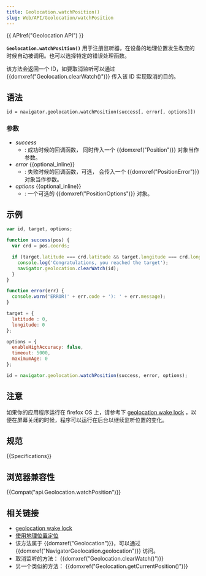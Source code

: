 ```yaml
---
title: Geolocation.watchPosition()
slug: Web/API/Geolocation/watchPosition
---
```

{{ APIref("Geolocation API") }}

**`Geolocation.watchPosition()`** 用于注册监听器，在设备的地理位置发生改变的时候自动被调用。也可以选择特定的错误处理函数。

该方法会返回一个 ID，如要取消监听可以通过 {{domxref("Geolocation.clearWatch()")}} 传入该 ID 实现取消的目的。

## 语法

```plain
id = navigator.geolocation.watchPosition(success[, error[, options]])
```

### 参数

- _success_
  - : 成功时候的回调函数， 同时传入一个 {{domxref("Position")}} 对象当作参数。
- _error_ {{optional_inline}}
  - : 失败时候的回调函数，可选， 会传入一个 {{domxref("PositionError")}} 对象当作参数。
- _options_ {{optional_inline}}
  - : 一个可选的 {{domxref("PositionOptions")}} 对象。

## 示例

```js
var id, target, options;

function success(pos) {
  var crd = pos.coords;

  if (target.latitude === crd.latitude && target.longitude === crd.longitude) {
    console.log('Congratulations, you reached the target');
    navigator.geolocation.clearWatch(id);
  }
}

function error(err) {
  console.warn('ERROR(' + err.code + '): ' + err.message);
}

target = {
  latitude : 0,
  longitude: 0
};

options = {
  enableHighAccuracy: false,
  timeout: 5000,
  maximumAge: 0
};

id = navigator.geolocation.watchPosition(success, error, options);
```

## 注意

如果你的应用程序运行在 firefox OS 上，请参考下 [geolocation wake lock](</en-US/docs/Web/API/Geolocation/navigator.requestWakeLock()>) ，以便在屏幕关闭的时候，程序可以运行在后台以继续监听位置的变化。

## 规范

{{Specifications}}

## 浏览器兼容性

{{Compat("api.Geolocation.watchPosition")}}

## 相关链接

- [geolocation wake lock](</en-US/docs/Web/API/Geolocation/navigator.requestWakeLock()>)
- [使用地理位置定位](/zh-CN/docs/WebAPI/Using_geolocation)
- 该方法属于 {{domxref("Geolocation")}}，可以通过 {{domxref("NavigatorGeolocation.geolocation")}} 访问。
- 取消监听的方法： {{domxref("Geolocation.clearWatch()")}}
- 另一个类似的方法： {{domxref("Geolocation.getCurrentPosition()")}}
